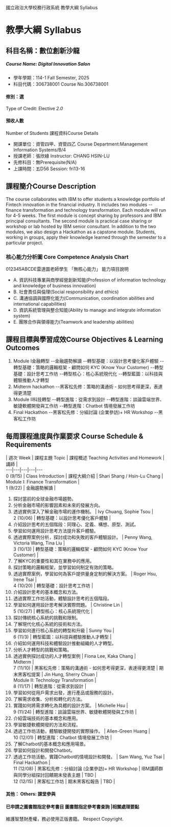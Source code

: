 國立政治大學校務行政系統 教學大綱 Syllabus
# 教學大綱 Syllabus
##  科目名稱：數位創新沙龍
#####  Course Name: Digital Innovation Salon
  * 學年學期：114-1 Fall Semester, 2025 
  * 科目代碼：306738001 Course No.306738001
#### 修別：選
Type of Credit: Elective 
_2.0_
#### 預收人數
Number of Students
課程資料Course Details
  * 開課單位：資管四甲、資管四乙 Course Department:Management Information Systems/B/4 
  * 授課老師：張欣綠 Instructor: CHANG HSIN-LU 
  * 先修科目：無Prerequisite(N/A)
  * 上課時間：五D56 Session: fri13-16 
##  課程簡介Course Description
The course collaborates with IBM to offer students a knowledge portfolio of Fintech innovation in the financial industry. It includes two modules -- finance transformation and technology transformation. Each module will run for 4-5 weeks. The first module is concept sharing by professors and IBM principal consultants. The second module is practical case sharing or workshop or lab hosted by IBM senior consultant. In addition to the two modules, we also design a Hackathon as a capstone module. Students, working in groups, apply their knowledge learned through the semester to a particular project. 
###  核心能力分析圖 Core Competence Analysis Chart
012345ABCDE雷達圖老師學生
「無核心能力」 
能力項目說明
  * A. 資訊科技專業與商學經營創新知能(Profession of information technology and knowledge of business innovation)
  * B. 社會責任與倫理(Social responsibility and ethics)
  * C. 溝通協調與國際化能力(Communication, coordination abilities and international capabilities)
  * D. 資訊系統管理與整合知能(Ability to manage and integrate information system)
  * E. 團隊合作與領導能力(Teamwork and leadership abilities)
##  課程目標與學習成效Course Objectives & Learning Outcomes 
1. Module I金融轉型
--金融趨勢解讀
--轉型基礎：以設計思考優化客戶體驗
--轉型基礎：策略的邏輯框架 - 顧問如何 KYC (Know Your Customer)
--轉型基礎：設計思考工作坊
--轉型核心：核心系統現代化
--轉型藍圖：以科技與體驗推動人才轉型
2. Midterm hackathon
--黑客松先修：策略的溝通術 - 如何思考得更深，表達得更清楚  
3. Module II科技轉型
--轉型進階：從需求到設計
--轉型進階：談論雲端世界、敏捷軟體開發與工作坊
--轉型進階：Chatbot 情境發展工作坊
4. Final Hackathon 
--黑客松先修：分組討論 (企業參訪)+ HR Workshop 
--黑客松工作坊
##  每周課程進度與作業要求 Course Schedule & Requirements
|  週次 Week |  課程主題 Topic |  課程概述 Teaching Activities and Homework |  講師 |   
---|---|---|---|---  
0 (9/15) |  Class Introduction |  課程大綱介紹 |  Shari Shang / Hsin-Lu Chang |   
Module I: Finance Transformation |   
1 (9/22) |  金融趨勢解讀 | 
  1. 探討當前的全球金融市場趨勢。
  2. 分析金融市場的影響因素和未來的發展方向。
  3. 透過實例深入了解金融市場的運作機制。
|  Ivy Chuang, Sophie Tsou |   
2 (10/06) |  轉型基礎：以設計思考優化客戶體驗 | 
  1. 介紹設計思考的五個階段：同理心、定義、構想、原型、測試。
  2. 學習如何運用設計思考方法提升客戶體驗。
  3. 透過實際案例分析，探討成功和失敗的客戶體驗設計。
|  Penny Wang, Victoria Wang, Tina Liu |   
3 (10/13) |  轉型基礎：策略的邏輯框架 - 顧問如何 KYC (Know Your Customer) | 
  1. 了解KYC的重要性和其在業務中的應用。
  2. 探討策略的邏輯框架，並學習如何制定有效的策略。
  3. 透過實際案例，學習如何為客戶提供量身定制的解決方案。
|  Roger Hsu, Irene Tsai |   
4 (10/20) |  轉型基礎：設計思考工作坊 | 
  1. 介紹設計思考的基本概念和方法。
  2. 透過實際工作坊活動，體驗設計思考的五個階段。
  3. 學習如何運用設計思考解決實際問題。
|  Christine Lin |   
5 (10/27) |  轉型核心：核心系統現代化 | 
  1. 探討傳統核心系統的挑戰和限制。
  2. 了解現代化核心系統的技術和方法。
  3. 學習如何進行核心系統的轉型和升級
|  Sunny You |   
6 (11/3) |  轉型藍圖：以科技與體驗推動人才轉型 | 
  1. 介紹如何運用科技和體驗設計推動組織的人才轉型。
  2. 分析人才轉型的挑戰和策略。
  3. 透過實例探討成功的人才轉型案例
|  Fiona Lee, Kaka Chang |   
Midterm |   
7 (11/10) |  黑客松先修：策略的溝通術 - 如何思考得更深，表達得更清楚 |  期末黑客松提案 |  Jin Hung, Sherry Chuan |   
Module II: Technology Transformation |   
8 (11/17) |  轉型進階：從需求到設計 | 
  1. 學習如何從用戶需求出發，進行產品或服務的設計。
  2. 了解需求收集、分析和轉化的方法。
  3. 實踐如何將需求轉化為具體的設計方案。
|  Michelle Hsu |   
9 (11/24) |  轉型進階：談論雲端世界、敏捷軟體開發與工作坊 | 
  1. 介紹雲端技術的基本概念和應用。
  2. 學習敏捷軟體開發的方法和流程。
  3. 透過工作坊活動，體驗敏捷開發的實際操作。
|  Allen-Green Huang |   
10 (12/01) |  轉型進階：Chatbot 情境發展工作坊 | 
  1. 了解Chatbot的基本概念和應用場景。
  2. 學習如何設計和開發Chatbot。
  3. 透過工作坊活動，實踐Chatbot的情境設計和開發。
|  Sam Wang, Yuz Tsai |   
Final Hackathon |   
11 (12/08) |  黑客松先修：分組討論 (企業參訪)+ HR Workshop |  IBM講師群與同學分組探討回饋期末發表主題 |  TBD |   
12 (12/15) |  黑客松工作坊 |  期末黑客松報告 |  TBD |   
####  其他： Others: 課堂參與 
####  已申請之圖書館指定參考書目  圖書館指定參考書查詢 |相關處理要點
維護智慧財產權，務必使用正版書籍。 Respect Copyright.